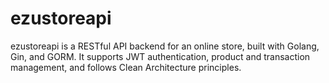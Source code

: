 # ezustoreapi
ezustoreapi is a RESTful API backend for an online store, built with Golang, Gin, and GORM. It supports JWT authentication, product and transaction management, and follows Clean Architecture principles.
